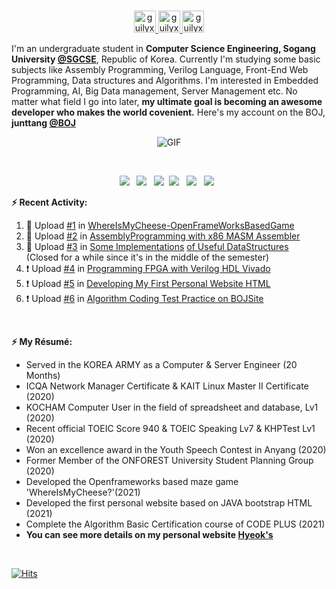 <p align="center">
<br/>
<a href="https://www.instagram.com/hyeok_nim">
  <img alt="guilyx's Instagram" width="35px" src="https://cdn-icons-png.flaticon.com/512/1384/1384015.png" />
</a>  
<a href="https://www.facebook.com/profile.php?id=100003407949806">
  <img alt="guilyx's Facebook" width="35px" src="https://image.flaticon.com/icons/svg/2111/2111342.svg" />
</a>
<a href="https://junttang.github.io/MyPersonalWebHDML/">
  <img alt="guilyx's Website" width="35px" src="https://image.flaticon.com/icons/svg/942/942748.svg" />
</a>
</p>

I'm an undergraduate student in **Computer Science Engineering, Sogang University [@SGCSE](https://cs.sogang.ac.kr/cs/index_new.html)**, Republic of Korea. Currently I'm studying some basic subjects like Assembly Programming, Verilog Language, Front-End Web Programming, Data structures and Algorithms. I'm interested in Embedded Programming, AI, Big Data management, Server Management etc. No matter what field I go into later, **my ultimate goal is becoming an awesome developer who makes the world covenient.** Here's my account on the BOJ, **junttang [@BOJ](https://www.acmicpc.net/user/junttang)**

<p align="center">
<img align="center" alt="GIF" src="https://media1.giphy.com/media/3oKIPnAiaMCws8nOsE/giphy.gif?cid=ecf05e47fp2kwa76abo0wt1esa90i735t2frr1xxxe5bcc23&rid=giphy.gif&ct=g" />
</p>

<p align="center">
<!--  <img alig src="https://github-profile-trophy.vercel.app/?username=junttang&column=6&rank=SSS,SS,S,AAA,AA,A,B,C" /> -->
</p>

</br>
<p align="center">
<!-- <img src="https://img.shields.io/badge/HTML5-E34F26?style=flat-square&logo=HTML5&logoColor=white"/></a> &nbsp -->
<img src="https://img.shields.io/badge/C-D51007?style=flat-square&logo=C&logoColor=white"/></a> &nbsp
<img src="https://img.shields.io/badge/C++-00599C?style=flat-square&logo=c%2B%2B&logoColor=white"/></a> &nbsp
<img src="https://img.shields.io/badge/Python-3766AB?style=flat-square&logo=Python&logoColor=white"/></a>&nbsp
<img src="https://img.shields.io/badge/MASM-007AAC?style=flat-square&logo=AssemblyScript&logoColor=white"/></a> &nbsp
<img src="https://img.shields.io/badge/Java-000000?style=flat-square&logo=JavaScript&logoColor=white"/></a> &nbsp
<img src="https://img.shields.io/badge/Verilog-A355AB?style=flat-square&logo=Xilinx&logoColor=white"/></a> &nbsp
<!-- <img src="https://img.shields.io/badge/MongoDB-47A248?style=flat-square&logo=MongoDB&logoColor=white"/></a> &nbsp -->
<!-- <img src="https://img.shields.io/badge/MySQL-4479A1?style=flat-square&logo=MySQL&logoColor=white"/></a> &nbsp --> 
<!-- <img src="https://img.shields.io/badge/Amazon AWS-232F3E?style=flat-square&logo=Amazon%20AWS&logoColor=white"/></a> &nbsp </p> -->        
<br/>


**:zap: Recent Activity:**

<!--START_SECTION:activity-->
1. 🎉 Upload [#1](https://github.com/junttang/Comsil1-Final-Project/blob/master/ofApp.cpp) in [WhereIsMyCheese-OpenFrameWorksBasedGame](https://github.com/junttang/Comsil1-Final-Project/blob/master/ofApp.cpp)
2. 💪 Upload [#2](https://github.com/junttang/AssemblyProgrammingAssign) in [AssemblyProgramming with x86 MASM Assembler](https://github.com/junttang/AssemblyProgrammingAssign)
3. 💪 Upload [#3](https://github.com/junttang/BasicDataStructures) in [Some Implementations](https://github.com/junttang/DataStructuresPractice) [of Useful DataStructures](https://github.com/junttang/BasicDataStructures) <br/>(Closed for a while since it's in the middle of the semester)<br/>
4. ❗️ Upload [#4](https://github.com/junttang/VivadoVerilogCodes) in [Programming FPGA with Verilog HDL Vivado](https://github.com/junttang/VivadoVerilogCodes)
5. ❗️ Upload [#5](https://github.com/junttang/MyPersonalWebHDML) in [Developing My First Personal Website HTML](https://github.com/junttang/MyPersonalWebHDML)
6. ❗️ Upload [#6](https://github.com/junttang/BOJ-Algorithm-Practice) in [Algorithm Coding Test Practice on BOJSite](https://github.com/junttang/BOJ-Algorithm-Practice)
<!--END_SECTION:activity-->
<br/>

**:zap: My Résumé:**
<!--START_SECTION:Resume-->
- Served in the KOREA ARMY as a Computer & Server Engineer (20 Months)<br/>
- ICQA Network Manager Certificate & KAIT Linux Master II Certificate (2020)<br/>
- KOCHAM Computer User in the field of spreadsheet and database, Lv1 (2020)<br/>
- Recent official TOEIC Score 940 & TOEIC Speaking Lv7 & KHPTest Lv1 (2020)<br/>
- Won an excellence award in the Youth Speech Contest in Anyang (2020)<br/>
- Former Member of the ONFOREST University Student Planning Group (2020)<br/>
- Developed the Openframeworks based maze game 'WhereIsMyCheese?'(2021)<br/>
- Developed the first personal website based on JAVA bootstrap HTML (2021)<br/>
- Complete the Algorithm Basic Certification course of CODE PLUS (2021)<br/>
- **You can see more details on my personal website [Hyeok's](https://junttang.github.io/MyPersonalWebHDML/)**
<!--END_SECTION:Resume-->
<br/>

[![Hits](https://hits.seeyoufarm.com/api/count/incr/badge.svg?url=https%3A%2F%2Fgithub.com%2Fjunttang&count_bg=%23FFF35E&title_bg=%23555555&icon=redhat.svg&icon_color=%23FFFFFF&title=Visitors&edge_flat=false)](https://hits.seeyoufarm.com)
